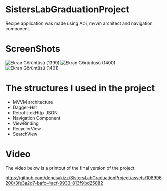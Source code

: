 # SistersLabGraduationProject
Recipe application was made using Api, mvvm architect and  navigation component.
# ScreenShots
![Ekran Görüntüsü (1399)](https://github.com/donesakizz/SistersLabGraduationProject/assets/108996200/19a42437-991b-4b87-b032-d76e7da813fa)
![Ekran Görüntüsü (1400)](https://github.com/donesakizz/SistersLabGraduationProject/assets/108996200/25c79df0-5fc5-4151-9b4e-05a8bfb32af5)
![Ekran Görüntüsü (1401)](https://github.com/donesakizz/SistersLabGraduationProject/assets/108996200/94ea53a1-d55b-4070-86e1-43b72732ad8e)

# The structures I used in the project
- MVVM architecture
- Dagger-Hilt
- Retrofit-okHttp-JSON
- Navigation Component
- ViewBinding
- RecyclerView
- SearchView

# Video
The video below is a printout of the final version of the project.

https://github.com/donesakizz/SistersLabGraduationProject/assets/108996200/3fe3a2d7-bafc-4acf-9933-813f9bd25882

